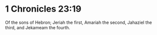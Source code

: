 # 1 Chronicles 23:19

Of the sons of Hebron; Jeriah the first, Amariah the second, Jahaziel the third, and Jekameam the fourth.